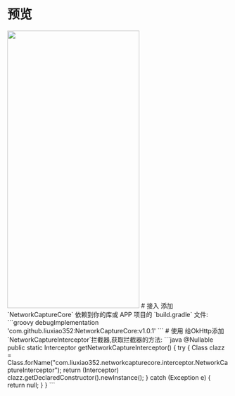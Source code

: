 # 预览
<img width="300" height="630" src="preview.gif"/>
# 接入
添加 `NetworkCaptureCore` 依赖到你的库或 APP 项目的 `build.gradle` 文件:
```groovy
debugImplementation 'com.github.liuxiao352:NetworkCaptureCore:v1.0.1'
```
# 使用
给OkHttp添加`NetworkCaptureInterceptor`拦截器,获取拦截器的方法:
```java
 @Nullable
  public static Interceptor getNetworkCaptureInterceptor() {
    try {
      Class<?> clazz =
          Class.forName("com.liuxiao352.networkcapturecore.interceptor.NetworkCaptureInterceptor");
      return (Interceptor) clazz.getDeclaredConstructor().newInstance();
    } catch (Exception e) {
      return null;
    }
  }
```
